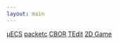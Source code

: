 ```yaml
---
layout: main
---
```



<div class="container logo-container">
    <div class="row valign-wrapper">
        <a href="https://github.com/jprochazk"><img class="logo"/></a>
    </div>
</div>
<div class="container list-container center-align">
    <div class="row">
        <a class="waves-effect waves-teal btn-flat remove-text-transform" href="https://github.com/jprochazk/uecs">μECS</a>
        <a class="waves-effect waves-teal btn-flat remove-text-transform" href="https://github.com/EverCrawl/packetc">packetc</a>
        <a class="waves-effect waves-teal btn-flat remove-text-transform" href="https://github.com/jprochazk/cbor">CBOR</a>
        <a class="waves-effect waves-teal btn-flat remove-text-transform" href="https://github.com/jprochazk/tedit">TEdit</a>
        <a class="waves-effect waves-teal btn-flat remove-text-transform" href="https://github.com/EverCrawl/game">2D Game</a>
    </div>
</div>